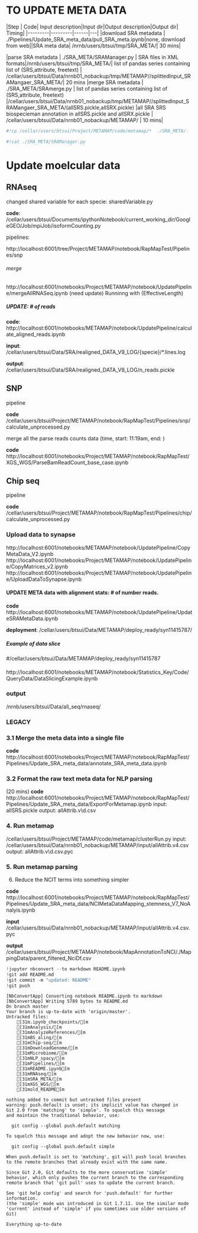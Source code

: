 
# TO UPDATE META DATA


|Step | Code| Input description|Input dir|Output description|Output dir| Timing|
|---------|---------|------|---|
|download SRA metadata | ./Pipelines/Update_SRA_meta_data/pull_SRA_meta.ipynb|none, download from web||SRA meta data| /nrnb/users/btsui/tmp/SRA_META/| 30 mins|



|parse SRA metadata | ./SRA_META/SRAManager.py |  SRA files in XML formats|/nrnb/users/btsui/tmp/SRA_META/| list of pandas series containing list of (SRS,attribute, freetext) | /cellar/users/btsui/Data/nrnb01_nobackup/tmp/METAMAP//splittedInput_SRAMangaer_SRA_META/| 20 mins
|merge SRA metadata | ./SRA_META/SRAmerge.py | list of pandas series containing list of (SRS,attribute, freetext) |/cellar/users/btsui/Data/nrnb01_nobackup/tmp/METAMAP//splittedInput_SRAMangaer_SRA_META/(allSRS.pickle,allSRX.pickle) |all SRA SRS biospecieman annotation in allSRS.pickle and allSRX.pickle  | /cellar/users/btsui/Data/nrnb01_nobackup/METAMAP/ | 10 mins| 



```python
#!cp /cellar/users/btsui/Project/METAMAP/code/metamap/*  ./SRA_META/.
```


```python
#!cat ./SRA_META/SRAManager.py 
```

# Update moelcular data



##  RNAseq
 changed shared variable for each specie: sharedVariable.py

**code**: /cellar/users/btsui/Documents/ipythonNotebook/current_working_dir/GoogleGEO/Job/mpiJob/isoformCounting.py

pipelines: 

http://localhost:6001/tree/Project/METAMAP/notebook/RapMapTest/Pipelines/snp

###### merge
http://localhost:6001/notebooks/Project/METAMAP/notebook/UpdatePipeline/mergeAllRNASeq.ipynb (need update)
Runninng with (EffectiveLength)


##### UPDATE: # of reads 

**code**: http://localhost:6001/notebooks/METAMAP/notebook/UpdatePipeline/calculate_aligned_reads.ipynb

**input**: /cellar/users/btsui/Data/SRA/realigned_DATA_V9_LOG/{specie}/*.lines.log

**output**: /cellar/users/btsui/Data/SRA/realigned_DATA_V9_LOG/n_reads.pickle

## SNP
pipeline

**code** /cellar/users/btsui/Project/METAMAP/notebook/RapMapTest/Pipelines/snp/calculate_unprocessed.py

merge all the parse reads counts data  (time, start: 11:19am, end: )

**code** http://localhost:6001/notebooks/Project/METAMAP/notebook/RapMapTest/XGS_WGS/ParseBamReadCount_base_case.ipynb

## Chip seq
pipeline 

**code** /cellar/users/btsui/Project/METAMAP/notebook/RapMapTest/Pipelines/chip/calculate_unprocessed.py



### Upload data to synapse
http://localhost:6001/notebooks/METAMAP/notebook/UpdatePipeline/CopyMetaData_V2.ipynb
http://localhost:6001/notebooks/Project/METAMAP/notebook/UpdatePipeline/CopyMatrices_v2.ipynb
http://localhost:6001/notebooks/Project/METAMAP/notebook/UpdatePipeline/UploadDataToSynapse.ipynb


#### UPDATE META data with alignment stats: # of number reads. 

**code** http://localhost:6001/notebooks/METAMAP/notebook/UpdatePipeline/UpdateSRAMetaData.ipynb

**deployment**: /cellar/users/btsui/Data/METAMAP/deploy_ready/syn11415787/
#####  Example of data slice
#/cellar/users/btsui/Data/METAMAP/deploy_ready/syn11415787
#### 
http://localhost:6001/notebooks/METAMAP/notebook/Statistics_Key/Code/QueryData/DataSlicingExample.ipynb

### output
/nrnb/users/btsui/Data/all_seq/rnaseq/

### LEGACY




### 3.1 Merge the meta data into a single file

**code** http://localhost:6001/notebooks/Project/METAMAP/notebook/RapMapTest/Pipelines/Update_SRA_meta_data/annotate_SRA_meta_data.ipynb

### 3.2 Format the raw text meta data for NLP parsing 

(20 mins)
**code** http://localhost:6001/notebooks/Project/METAMAP/notebook/RapMapTest/Pipelines/Update_SRA_meta_data/ExportForMetamap.ipynb
input: allSRS.pickle
output: allAttrib.v\d.csv


### 4. Run metamap 
/cellar/users/btsui/Project/METAMAP/code/metamap/clusterRun.py
input: /cellar/users/btsui/Data/nrnb01_nobackup/METAMAP/input/allAttrib.v4.csv
output: allAttrib.v\d.csv.pyc

### 5. Run metamap parsing

6. Reduce the NCIT terms into something simpler

**code** http://localhost:6001/notebooks/Project/METAMAP/notebook/RapMapTest/Pipelines/Update_SRA_meta_data/NCIMetaDataMapping_stemness_V7_NoAnalyis.ipynb

**input** /cellar/users/btsui/Data/nrnb01_nobackup/METAMAP/input/allAttrib.v4.csv.pyc

**output** /cellar/users/btsui/Project/METAMAP/notebook/MapAnnotationToNCI/./MappingData/parent_filtered_NciDf.csv



```python
!jupyter nbconvert --to markdown README.ipynb
!git add README.md
!git commit -m "updated: README"
!git push 
```

    [NbConvertApp] Converting notebook README.ipynb to markdown
    [NbConvertApp] Writing 5789 bytes to README.md
    On branch master
    Your branch is up-to-date with 'origin/master'.
    Untracked files:
    	[31m.ipynb_checkpoints/[m
    	[31mAnalysis/[m
    	[31mAnalyzeReferences/[m
    	[31mBS_aling/[m
    	[31mChip-seq/[m
    	[31mDownloadGenome/[m
    	[31mMicrobiome/[m
    	[31mNLP_spacy/[m
    	[31mPipelines/[m
    	[31mREADME.ipynb[m
    	[31mRNAseq/[m
    	[31mSRA_META/[m
    	[31mXGS_WGS/[m
    	[31mold_README[m
    
    nothing added to commit but untracked files present
    warning: push.default is unset; its implicit value has changed in
    Git 2.0 from 'matching' to 'simple'. To squelch this message
    and maintain the traditional behavior, use:
    
      git config --global push.default matching
    
    To squelch this message and adopt the new behavior now, use:
    
      git config --global push.default simple
    
    When push.default is set to 'matching', git will push local branches
    to the remote branches that already exist with the same name.
    
    Since Git 2.0, Git defaults to the more conservative 'simple'
    behavior, which only pushes the current branch to the corresponding
    remote branch that 'git pull' uses to update the current branch.
    
    See 'git help config' and search for 'push.default' for further information.
    (the 'simple' mode was introduced in Git 1.7.11. Use the similar mode
    'current' instead of 'simple' if you sometimes use older versions of Git)
    
    Everything up-to-date


